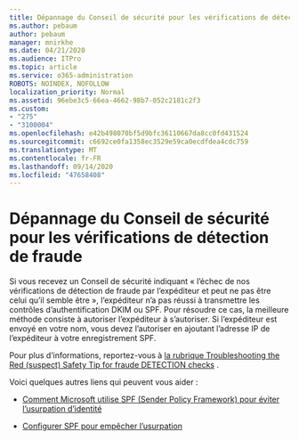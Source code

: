 ```yaml
---
title: Dépannage du Conseil de sécurité pour les vérifications de détection de fraude
ms.author: pebaum
author: pebaum
manager: mnirkhe
ms.date: 04/21/2020
ms.audience: ITPro
ms.topic: article
ms.service: o365-administration
ROBOTS: NOINDEX, NOFOLLOW
localization_priority: Normal
ms.assetid: 96ebe3c5-66ea-4662-98b7-052c2181c2f3
ms.custom:
- "275"
- "3100004"
ms.openlocfilehash: e42b498070bf5d9bfc36110667da8cc0fd431524
ms.sourcegitcommit: c6692ce0fa1358ec3529e59ca0ecdfdea4cdc759
ms.translationtype: MT
ms.contentlocale: fr-FR
ms.lasthandoff: 09/14/2020
ms.locfileid: "47658408"
---
```

# <a name="troubleshooting-the-safety-tip-for-fraud-detection-checks"></a>Dépannage du Conseil de sécurité pour les vérifications de détection de fraude

Si vous recevez un Conseil de sécurité indiquant « l’échec de nos vérifications de détection de fraude par l’expéditeur et peut ne pas être celui qu’il semble être », l’expéditeur n’a pas réussi à transmettre les contrôles d’authentification DKIM ou SPF. Pour résoudre ce cas, la meilleure méthode consiste à autoriser l’expéditeur à s’autoriser. Si l’expéditeur est envoyé en votre nom, vous devez l’autoriser en ajoutant l’adresse IP de l’expéditeur à votre enregistrement SPF.
  
Pour plus d’informations, reportez-vous à [la rubrique Troubleshooting the Red (suspect) Safety Tip for fraude DETECTION checks](https://blogs.msdn.microsoft.com/tzink/2016/11/02/troubleshooting-the-red-suspicious-safety-tip-for-fraud-detection-checks/) .
  
Voici quelques autres liens qui peuvent vous aider :
  
- [Comment Microsoft utilise SPF (Sender Policy Framework) pour éviter l’usurpation d’identité](https://docs.microsoft.com/microsoft-365/security/office-365-security/how-office-365-uses-spf-to-prevent-spoofing)

- [Configurer SPF pour empêcher l’usurpation](https://docs.microsoft.com/microsoft-365/security/office-365-security/set-up-spf-in-office-365-to-help-prevent-spoofing)
